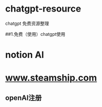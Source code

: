 # chatgpt-resource
chatgpt 免费资源整理

##1.免费（使用）chatgpt使用

# notion AI

# www.steamship.com



## openAI注册




